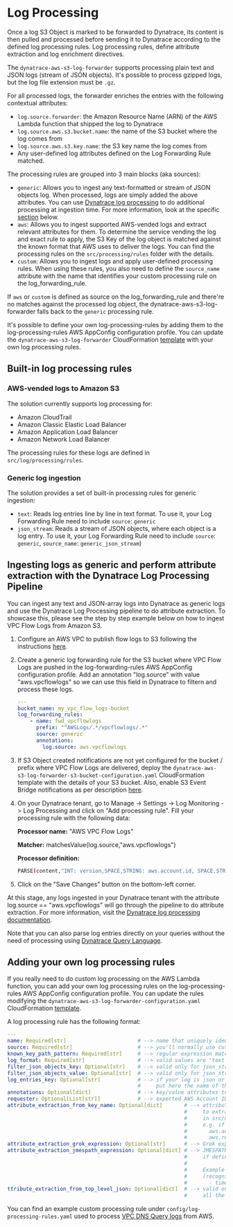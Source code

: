 # Log Processing

Once a log S3 Object is marked to be forwarded to Dynatrace, its content is then pulled and processed before sending it to Dynatrace according to the defined log processing rules. Log processing rules, define attribute extraction and log enrichment directives.

The `dynatrace-aws-s3-log-forwarder` supports processing plain text and JSON logs (stream of JSON objects). It's possible to process gzipped logs, but the log file extension must be `.gz`.

For all processed logs, the forwarder enriches the entries with the following contextual attributes:

* `log.source.forwarder`: the Amazon Resource Name (ARN) of the AWS Lambda function that shipped the log to Dynatrace
* `log.source.aws.s3.bucket.name`: the name of the S3 bucket where the log comes from
* `log.source.aws.s3.key.name`: the S3 key name the log comes from
* Any user-defined log attributes defined on the Log Forwarding Rule matched.

The processing rules are grouped into 3 main blocks (aka sources):

* `generic`: Allows you to ingest any text-formatted or stream of JSON objects log. When processed, logs are simply added the above attributes. You can use [Dynatrace log processing](https://www.dynatrace.com/support/help/how-to-use-dynatrace/log-monitoring/acquire-log-data/log-processing) to do additional processing at ingestion time. For more information, look at the specific [section](log_processing.md#ingesting-logs-as-generic-and-perform-attribute-extraction-with-the-dynatrace-log-processing-pipeline) below.
* `aws`: Allows you to ingest supported AWS-vended logs and extract relevant attributes for them. To determine the service vending the log and exact rule to apply, the S3 Key of the log object is matched against the known format that AWS uses to deliver the logs. You can find the processing rules on the `src/processing/rules` folder with the details.
* `custom`: Allows you to ingest logs and apply user-defined processing rules. When using these rules, you also need to define the `source_name` attribute with the name that identifies your custom processing rule on the log_forwarding_rule.

If `aws` or `custom` is defined as source on the log_forwarding_rule and there're no matches against the processed log object, the dynatrace-aws-s3-log-forwarder falls back to the `generic` processing rule.

It's possible to define your own log-processing-rules by adding them to the log-processing-rules AWS AppConfig configuration profile. You can update the `dynatrace-aws-s3-log-forwarder` CloudFormation [template](../dynatrace-aws-s3-log-forwarder-configuration.yaml#L81) with your own log processing rules.

## Built-in log processing rules

### AWS-vended logs to Amazon S3

The solution currently supports log processing for:

* Amazon CloudTrail
* Amazon Classic Elastic Load Balancer
* Amazon Application Load Balancer
* Amazon Network Load Balancer

The processing rules for these logs are defined in `src/log/processing/rules`.

### Generic log ingestion

The solution provides a set of built-in processing rules for generic ingestion:

* `text`: Reads log entries line by line in text format. To use it, your Log Forwarding Rule need to include `source`: `generic`
* `json_stream`: Reads a stream of JSON objects, where each object is a log entry. To use it, your Log Forwarding Rule need to include `source`: `generic`, `source_name`: `generic_json_stream`)

## Ingesting logs as generic and perform attribute extraction with the Dynatrace Log Processing Pipeline

You can ingest any text and JSON-array logs into Dynatrace as generic logs and use the Dynatrace Log Processing pipeline to do attribute extraction. To showcase this, please see the step by step example below on how to ingest VPC Flow Logs from Amazon S3.

1. Configure an AWS VPC to publish flow logs to S3 following the instructions [here](https://docs.aws.amazon.com/vpc/latest/userguide/flow-logs-s3.html).

1. Create a generic log forwarding rule for the S3 bucket where VPC Flow Logs are pushed in the log-forwarding-rules AWS AppConfig configuration profile. Add an annotation "log.source" with value "aws.vpcflowlogs" so we can use this field in Dynatrace to filtern and process these logs.

    ```yaml
    ---
    bucket_name: my_vpc_flow_logs-bucket
    log_forwarding_rules:
        - name: fwd_vpcflowlogs
          prefix: "^AWSLogs/.*/vpcflowlogs/.*"
          source: generic
          annotations: 
            log.source: aws.vpcflowlogs
    ```

1. If S3 Object created notifications are not yet configured for the bucket / prefix where VPC Flow Logs are delivered, deploy the `dynatrace-aws-s3-log-forwarder-s3-bucket-configuration.yaml` CloudFormation template with the details of your S3 bucket. Also, enable S3 Event Bridge notifications as per description [here](https://docs.aws.amazon.com/AmazonS3/latest/userguide/enable-event-notifications-eventbridge.html).

1. On your Dynatrace tenant, go to Manage -> Settings -> Log Monitoring -> Log Processing and click on "Add processing rule". Fill your processing rule with the following data:

    **Processor name:** "AWS VPC Flow Logs"

    **Matcher:** matchesValue(log.source,"aws.vpcflowlogs")

    **Processor definition:**

    ```bash
    PARSE(content,"INT: version,SPACE,STRING: aws.account.id, SPACE,STRING: aws.eni.interfaceid,SPACE,(IPADDR: srcaddr | STRING),SPACE,(IPADDR: dstaddr|STRING),SPACE,(INT: srcport | STRING),SPACE,(INT: dstport|STRING),SPACE,(INT: protocol|STRING),SPACE,(INT: packets|STRING),SPACE,(INT: bytes|STRING),SPACE,TIMESTAMP('s'): timestamp,SPACE,TIMESTAMP('s'): end_time,SPACE,STRING: action,SPACE,STRING: log_status,EOL")
    ```

1. Click on the "Save Changes" button on the bottom-left corner.

At this stage, any logs ingested in your Dynatrace tenant with the attribute log.source == "aws.vpcflowlogs" will go through the pipeline to do attribute extraction. For more information, visit the [Dynatrace log processing documentation](https://www.dynatrace.com/support/help/how-to-use-dynatrace/log-monitoring/acquire-log-data/log-processing).

Note that you can also parse log entries directly on your queries without the need of processing using [Dynatrace Query Language](https://www.dynatrace.com/support/help/how-to-use-dynatrace/log-management-and-analytics/logs-on-grail-examples).

## Adding your own log processing rules

If you really need to do custom log processing on the AWS Lambda function, you can add your own log processing rules on the log-processing-rules AWS AppConfig configuration profile. You can update the rules modifying the `dynatrace-aws-s3-log-forwarder-configuration.yaml` CloudFormation [template](../dynatrace-aws-s3-log-forwarder-configuration.yaml#L81).

A log processing rule has the following format:

```yaml
---
name: Required[str]                       # --> name that uniquely identifies your processing rule
source: Required[str]                     # --> you'll normally use custom here, but valid values are 'custom', 'aws' and 'generic'
known_key_path_pattern: Required[str]     # --> regular expression matching the file name pattern of your logs. To match anything, use "^.*$"
log_format: Required[str]                 # --> valid values are 'text' (UTF-8) or 'json' (Array of JSON objects) or 'json_stream' (set of JSON objects)
filter_json_objects_key: Optional[str]    # --> valid only for json_stream processing. Filters log JSON objects with the specified key (value is mandatory if a key is specified)
filter_json_objects_value: Optional[str]  # --> valid only for json_stream processing. Filters log JSON objects with the specified value for the above key. 
log_entries_key: Optional[str]            # --> if your log is json or json_stream format and the entries are under a List inside a Key, 
                                          #     put here the name of the JSON key containing the list of log entries. 
annotations: Optional[dict]               # --> key/value attributes to add to all log entries (e.g. log.source: nginx)
requester: Optional[List[str]]            # --> expected AWS Account ID pushing the logs (this field is not currently used, and it's for future se)
attribute_extraction_from_key_name: Optional[dict]       # --> attribute_name: regular expression to apply to the S3 Key Name 
                                                         #     to extract an attribute. You can use pre-defined regular expressions 
                                                         #     in src/utils/helpers (e.g. {aws_account_id_pattern}, {aws_region_pattern})
                                                         #     e.g. if your S3 key is AWSLog/[aws account id]/[service]/[region]
                                                         #       aws.account.id: {aws_account_id_pattern}
                                                         #       aws.region: {aws_region_pattern}
attribute_extraction_grok_expression: Optional[str]      # --> Grok expression to apply to a text log to extract attributes
attribute_extraction_jmespath_expression: Optional[dict] # --> JMESPATH expressions to extract attributes from a JSON log 
                                                         #     if defined, jmespath expressions are applied after grok expressions
                                                         #
                                                         #     Example to map the 'eventTime' value in a JSON log, to 'timestamp' 
                                                         #     (recognized field in Dynatrace for event timestamp):
                                                         #       - timestamp: eventTime 
ttribute_extraction_from_top_level_json: Optional[dict]  # --> valid only for json_stream processing with array of log entries inside. Adds as attributes the defined JSON keys to 
                                                         #     all the log entries
```

You can find an example custom processing rule under `config/log-processing-rules.yaml` used to process [VPC DNS Query logs](https://docs.aws.amazon.com/Route53/latest/DeveloperGuide/resolver-query-logs.html) from AWS.
